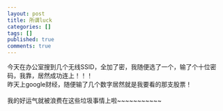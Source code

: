 ```yaml
---
layout: post
title: 所谓luck
categories: []
tags: []
published: true
comments: true
---
```

<p>今天在办公室搜到几个无线SSID，全加了密，我随便选了一个，输了个十位密码，我靠，居然成功连上！！！<br />昨天上google财经，随便输了几个数字居然就是我要看的那支股票！<br /><br />我的好运气就被浪费在这些垃圾事情上啦~~~~~~~~~~~</p>
